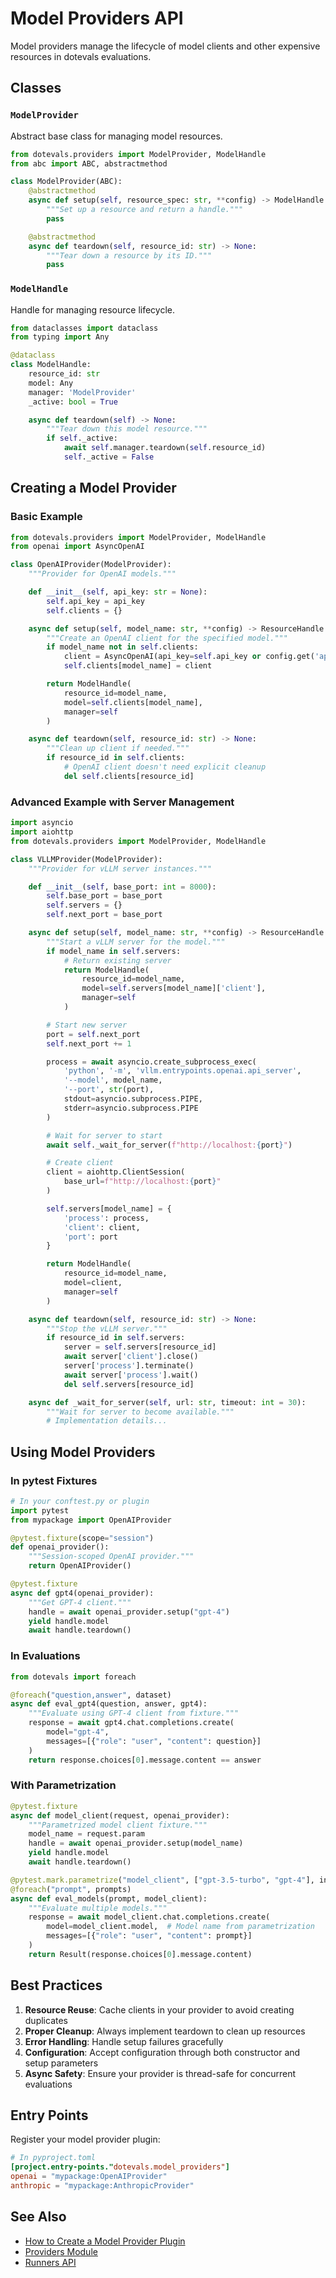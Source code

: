 # Model Providers API

Model providers manage the lifecycle of model clients and other expensive resources in dotevals evaluations.

## Classes

### `ModelProvider`

Abstract base class for managing model resources.

```python
from dotevals.providers import ModelProvider, ModelHandle
from abc import ABC, abstractmethod

class ModelProvider(ABC):
    @abstractmethod
    async def setup(self, resource_spec: str, **config) -> ModelHandle:
        """Set up a resource and return a handle."""
        pass

    @abstractmethod
    async def teardown(self, resource_id: str) -> None:
        """Tear down a resource by its ID."""
        pass
```

### `ModelHandle`

Handle for managing resource lifecycle.

```python
from dataclasses import dataclass
from typing import Any

@dataclass
class ModelHandle:
    resource_id: str
    model: Any
    manager: 'ModelProvider'
    _active: bool = True

    async def teardown(self) -> None:
        """Tear down this model resource."""
        if self._active:
            await self.manager.teardown(self.resource_id)
            self._active = False
```

## Creating a Model Provider

### Basic Example

```python
from dotevals.providers import ModelProvider, ModelHandle
from openai import AsyncOpenAI

class OpenAIProvider(ModelProvider):
    """Provider for OpenAI models."""

    def __init__(self, api_key: str = None):
        self.api_key = api_key
        self.clients = {}

    async def setup(self, model_name: str, **config) -> ResourceHandle:
        """Create an OpenAI client for the specified model."""
        if model_name not in self.clients:
            client = AsyncOpenAI(api_key=self.api_key or config.get('api_key'))
            self.clients[model_name] = client

        return ModelHandle(
            resource_id=model_name,
            model=self.clients[model_name],
            manager=self
        )

    async def teardown(self, resource_id: str) -> None:
        """Clean up client if needed."""
        if resource_id in self.clients:
            # OpenAI client doesn't need explicit cleanup
            del self.clients[resource_id]
```

### Advanced Example with Server Management

```python
import asyncio
import aiohttp
from dotevals.providers import ModelProvider, ModelHandle

class VLLMProvider(ModelProvider):
    """Provider for vLLM server instances."""

    def __init__(self, base_port: int = 8000):
        self.base_port = base_port
        self.servers = {}
        self.next_port = base_port

    async def setup(self, model_name: str, **config) -> ResourceHandle:
        """Start a vLLM server for the model."""
        if model_name in self.servers:
            # Return existing server
            return ModelHandle(
                resource_id=model_name,
                model=self.servers[model_name]['client'],
                manager=self
            )

        # Start new server
        port = self.next_port
        self.next_port += 1

        process = await asyncio.create_subprocess_exec(
            'python', '-m', 'vllm.entrypoints.openai.api_server',
            '--model', model_name,
            '--port', str(port),
            stdout=asyncio.subprocess.PIPE,
            stderr=asyncio.subprocess.PIPE
        )

        # Wait for server to start
        await self._wait_for_server(f"http://localhost:{port}")

        # Create client
        client = aiohttp.ClientSession(
            base_url=f"http://localhost:{port}"
        )

        self.servers[model_name] = {
            'process': process,
            'client': client,
            'port': port
        }

        return ModelHandle(
            resource_id=model_name,
            model=client,
            manager=self
        )

    async def teardown(self, resource_id: str) -> None:
        """Stop the vLLM server."""
        if resource_id in self.servers:
            server = self.servers[resource_id]
            await server['client'].close()
            server['process'].terminate()
            await server['process'].wait()
            del self.servers[resource_id]

    async def _wait_for_server(self, url: str, timeout: int = 30):
        """Wait for server to become available."""
        # Implementation details...
```

## Using Model Providers

### In pytest Fixtures

```python
# In your conftest.py or plugin
import pytest
from mypackage import OpenAIProvider

@pytest.fixture(scope="session")
def openai_provider():
    """Session-scoped OpenAI provider."""
    return OpenAIProvider()

@pytest.fixture
async def gpt4(openai_provider):
    """Get GPT-4 client."""
    handle = await openai_provider.setup("gpt-4")
    yield handle.model
    await handle.teardown()
```

### In Evaluations

```python
from dotevals import foreach

@foreach("question,answer", dataset)
async def eval_gpt4(question, answer, gpt4):
    """Evaluate using GPT-4 client from fixture."""
    response = await gpt4.chat.completions.create(
        model="gpt-4",
        messages=[{"role": "user", "content": question}]
    )
    return response.choices[0].message.content == answer
```

### With Parametrization

```python
@pytest.fixture
async def model_client(request, openai_provider):
    """Parametrized model client fixture."""
    model_name = request.param
    handle = await openai_provider.setup(model_name)
    yield handle.model
    await handle.teardown()

@pytest.mark.parametrize("model_client", ["gpt-3.5-turbo", "gpt-4"], indirect=True)
@foreach("prompt", prompts)
async def eval_models(prompt, model_client):
    """Evaluate multiple models."""
    response = await model_client.chat.completions.create(
        model=model_client.model,  # Model name from parametrization
        messages=[{"role": "user", "content": prompt}]
    )
    return Result(response.choices[0].message.content)
```

## Best Practices

1. **Resource Reuse**: Cache clients in your provider to avoid creating duplicates
2. **Proper Cleanup**: Always implement teardown to clean up resources
3. **Error Handling**: Handle setup failures gracefully
4. **Configuration**: Accept configuration through both constructor and setup parameters
5. **Async Safety**: Ensure your provider is thread-safe for concurrent evaluations

## Entry Points

Register your model provider plugin:

```toml
# In pyproject.toml
[project.entry-points."dotevals.model_providers"]
openai = "mypackage:OpenAIProvider"
anthropic = "mypackage:AnthropicProvider"
```

## See Also

- [How to Create a Model Provider Plugin](../how-to/plugins/create-model-provider-plugin.md)
- [Providers Module](providers.md)
- [Runners API](runners.md)
